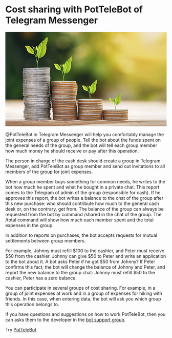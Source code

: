 # Cost sharing with PotTeleBot of Telegram Messenger

![The picture to attract attention](costs.jpeg)

@PotTeleBot in Telegram Messenger will help you comfortably manage the joint expenses of a group of people. Tell the bot about the funds spent on the general needs of the group, and the bot will tell each group member how much money he should receive or pay after this operation.

The person in charge of the cash desk should create a group in Telegram Messenger, add PotTeleBot as group member and send out invitations to all members of the group for joint expenses.

When a group member buys something for common needs, he writes to the bot how much he spent and what he bought in a private chat. This report comes to the Telegram of admin of the group (responsible for cash). If he approves this report, the bot writes a balance to the chat of the group after this new purchase: who should contribute how much to the general cash desk or, on the contrary, get from. The balance of the group can always be requested from the bot by command /shared in the chat of the group. The /total command will show how much each member spent and the total expenses in the group.

In addition to reports on purchases, the bot accepts requests for mutual settlements between group members.

For example, Johnny must refill $100 to the cashier, and Peter must receive $50 from the cashier. Johnny can give $50 to Peter and write an application to the bot about it. A bot asks Peter if he got $50 from Johnny? If Peter confirms this fact, the bot will change the balance of Johnny and Peter, and report the new balance to the group chat: Johnny must refill $50 to the cashier, Peter has a zero balance.

You can participate in several groups of cost sharing. For example, in a group of joint expenses at work and in a group of expenses for hiking with friends. In this case, when entering data, the bot will ask you which group this operation belongs to.

If you have questions and suggestions on how to work PotTeleBot, then you can asks them to the developer in the [bot support group](https://t.me/joinchat/AAAAAEIrUaxb6GbxBi24BA).

Try [PotTeleBot](https://t.me/PotTeleBot?start=en)
